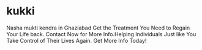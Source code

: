 # kukki
Nasha mukti kendra in Ghaziabad Get the Treatment You Need to Regain Your Life back. Contact Now for More Info.Helping Individuals Just like You Take Control of Their Lives Again. Get More Info Today!
